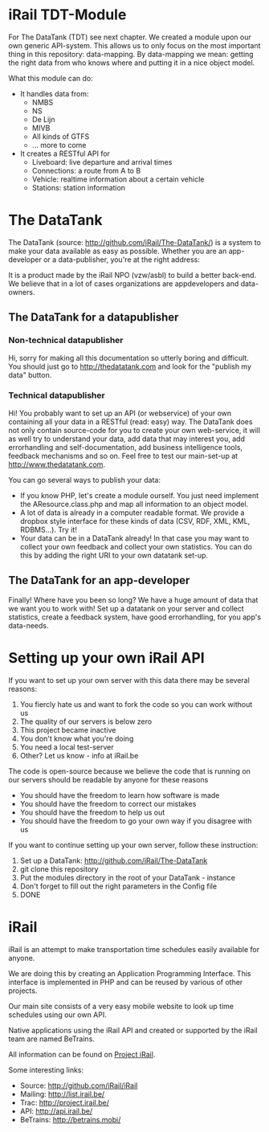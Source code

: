 # iRail TDT-Module

For The DataTank (TDT) see next chapter. We created a module upon our own generic API-system. This allows us to only focus on the most important thing in this repository: data-mapping. By data-mapping we mean: getting the right data from who knows where and putting it in a nice object model.

What this module can do:
 * It handles data from:
    * NMBS
    * NS
    * De Lijn
    * MIVB
    * All kinds of GTFS
    * ... more to come
 * It creates a RESTful API for
    * Liveboard: live departure and arrival times
    * Connections: a route from A to B
    * Vehicle: realtime information about a certain vehicle
    * Stations: station information

# The DataTank

The DataTank (source: http://github.com/iRail/The-DataTank/) is a system to make your data available as easy as possible. Whether you are an app-developer or a data-publisher, you're at the right address:

It is a product made by the iRail NPO (vzw/asbl) to build a better back-end. We believe that in a lot of cases organizations are appdevelopers and data-owners.

## The DataTank for a datapublisher

### Non-technical datapublisher

Hi, sorry for making all this documentation so utterly boring and difficult. You should just go to http://thedatatank.com and look for the "publish my data" button.

### Technical datapublisher

Hi! You probably want to set up an API (or webservice) of your own containing all your data in a RESTful (read: easy) way. The DataTank does not only contain source-code for you to create your own web-service, it will as well try to understand your data, add data that may interest you, add errorhandling and self-documentation, add business intelligence tools, feedback mechanisms and so on. Feel free to test our main-set-up at http://www.thedatatank.com.

You can go several ways to publish your data:

 * If you know PHP, let's create a module ourself. You just need implement the AResource.class.php and map all information to an object model.
 * A lot of data is already in a computer readable format. We provide a dropbox style interface for these kinds of data (CSV, RDF, XML, KML, RDBMS...). Try it!
 * Your data can be in a DataTank already! In that case you may want to collect your own feedback and collect your own statistics. You can do this by adding the right URI to your own datatank set-up.

## The DataTank for an app-developer

Finally! Where have you been so long? We have a huge amount of data that we want you to work with! Set up a datatank on your server and collect statistics, create a feedback system, have good errorhandling, for you app's data-needs.

# Setting up your own iRail API

If you want to set up your own server with this data there may be several reasons:

 1. You fiercly hate us and want to fork the code so you can work without us
 2. The quality of our servers is below zero
 3. This project became inactive
 4. You don't know what you're doing
 5. You need a local test-server
 6. Other? Let us know - info at iRail.be

The code is open-source because we believe the code that is running on our servers should be readable by anyone for these reasons

 * You should have the freedom to learn how software is made
 * You should have the freedom to correct our mistakes
 * You should have the freedom to help us out
 * You should have the freedom to go your own way if you disagree with us

If you want to continue setting up your own server, follow these instruction:

 1. Set up a DataTank: http://github.com/iRail/The-DataTank
 2. git clone this repository
 3. Put the modules directory in the root of your DataTank - instance
 4. Don't forget to fill out the right parameters in the Config file
 5. DONE

# iRail

iRail is an attempt to make transportation time schedules easily available for anyone. 

We are doing this by creating an Application Programming Interface. This interface is implemented in PHP and can be reused by various of other projects.

Our main site consists of a very easy mobile website to look up time schedules using our own API.

Native applications using the iRail API and created or supported by the iRail team are named BeTrains.

All information can be found on [Project iRail](http://project.irail.be/).

Some interesting links:

  * Source: <http://github.com/iRail/iRail>
  * Mailing: <http://list.irail.be/>
  * Trac: <http://project.irail.be/>
  * API: <http://api.irail.be/>
  * BeTrains: <http://betrains.mobi/>